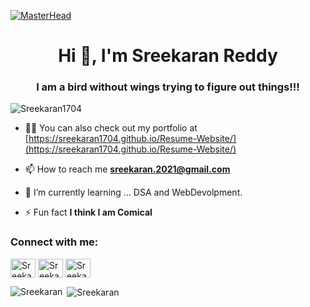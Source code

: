 [![MasterHead](https://media-exp1.licdn.com/dms/image/C4D16AQFzxrEFQTcEiw/profile-displaybackgroundimage-shrink_350_1400/0/1632839634629?e=1639612800&v=beta&t=euMsL2zAs55o5gewvPvbv3fP2vBUgfyX5FbyNwNLIBk)](https://sreekaran1704.github.io/Resume-Website/)
<h1 align="center">Hi 👋, I'm Sreekaran Reddy</h1>
<h3 align="center">I am a bird without wings trying to figure out things!!!</h3>

<p align="left"> <img src="https://komarev.com/ghpvc/?username=Sreekaran1704&label=Profile%20views&color=129e00&style=plastic" alt="Sreekaran1704" /> </p>


- 👨‍💻 You can also check out my portfolio at [https://sreekaran1704.github.io/Resume-Website/](https://sreekaran1704.github.io/Resume-Website/)

- 📫 How to reach me **sreekaran.2021@gmail.com**
<!--- 🔭 I’m currently working on ... -->
- 🌱 I’m currently learning ...   DSA and WebDevolpment.
<!-- 👯 I’m looking to collaborate on ...
- 🤔 I’m looking for help with ...
- 💬 Ask me about ...-->
- ⚡ Fun fact **I think I am Comical**

<h3 align="left">Connect with me:</h3>
<p align="left">
<a href="https://www.linkedin.com/in/sreekaranreddy-ramasahayam-084605202/" target="blank"><img align="center" src="https://cliply.co/wp-content/uploads/2021/02/372102050_LINKEDIN_ICON_TRANSPARENT_1080.gif" alt="Sreekaran1704" height="30" width="40" /></a>
<a href="https://www.instagram.com/sreekaran_official/" target="blank"><img align="center" src="https://upload.wikimedia.org/wikipedia/commons/thumb/e/e7/Instagram_logo_2016.svg/768px-Instagram_logo_2016.svg.png" alt="Sreekaran" height="30" width="40" /></a>
<a href="https://youtube.com/channel/UC-qy5VicVMHBZ71RPJviNbw" target="blank"><img align="center" src="https://upload.wikimedia.org/wikipedia/commons/thumb/7/75/YouTube_social_white_squircle_%282017%29.svg/1024px-YouTube_social_white_squircle_%282017%29.svg.png" alt="Sreekaran" height="30" width="40" /></a>
</p>

<p><img align="left" src="https://github-readme-stats.vercel.app/api/top-langs?username=Sreekaran1704&show_icons=true&locale=en&layout=compact" alt="Sreekaran" /></p>

<p>&nbsp;<img align="center" src="https://github-readme-stats.vercel.app/api?username=Sreekaran1704&show_icons=true&locale=en" alt="Sreekaran" /></p>
